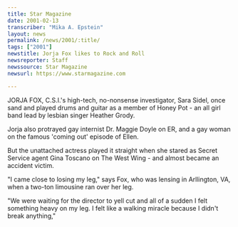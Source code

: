 ```yaml
---
title: Star Magazine
date: 2001-02-13
transcriber: "Mika A. Epstein"
layout: news
permalink: /news/2001/:title/
tags: ["2001"]
newstitle: Jorja Fox likes to Rock and Roll
newsreporter: Staff
newssource: Star Magazine
newsurl: https://www.starmagazine.com

---
```

JORJA FOX, C.S.I.'s high-tech, no-nonsense investigator, Sara Sidel, once sand and played drums and guitar as a member of Honey Pot - an all girl band lead by lesbian singer Heather Grody.

Jorja also protrayed gay internist Dr. Maggie Doyle on ER, and a gay woman on the famous 'coming out' episode of Ellen.

But the unattached actress played it straight when she stared as Secret Service agent Gina Toscano on The West Wing - and almost became an accident victim.

"I came close to losing my leg," says Fox, who was lensing in Arllington, VA, when a two-ton limousine ran over her leg.

"We were waiting for the director to yell cut and all of a sudden I felt something heavy on my leg. I felt like a walking miracle because I didn't break anything,"
